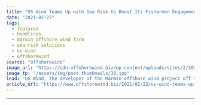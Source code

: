 ```yaml
---
title: "US Wind Teams Up with Sea Risk to Boost Its Fishermen Engagement Efforts"
date: "2021-02-22"
tags: 
  - featured
  - headlines
  - marwin offshore wind farm
  - sea risk solutions
  - us wind
  - offshorewind
source: "offshorewind"
image_url: "https://cdn.offshorewind.biz/wp-content/uploads/sites/2/2021/02/22161003/Wolfgang_Rain_SRS.jpg"
image_fp: "/assets/img/post_thumbnails/38.jpg"
lead: "US Wind, the developer of the MarWin offshore wind project off the coast of"
article_url: "https://www.offshorewind.biz/2021/02/22/us-wind-teams-up-with-sea-risk-to-boost-its-fishermen-engagement-efforts/"
---
```


---
